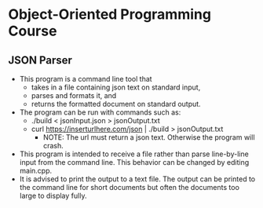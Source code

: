 # Object-Oriented Programming Course

JSON Parser
----------------------------------
 * This program is a command line tool that
   * takes in a file containing json text on standard input,
   * parses and formats it, and
   * returns the formatted document on standard output.
 * The program can be run with commands such as:
   * ./build < jsonInput.json > jsonOutput.txt
   * curl https://inserturlhere.com/json | ./build > jsonOutput.txt
     * NOTE: The url must return a json text. Otherwise the program will crash.
 * This program is intended to receive a file rather than parse line-by-line input from the command line. This behavior can be changed by editing main.cpp.
 * It is advised to print the output to a text file. The output can be printed to the command line for short documents but often the documents too large to display fully.